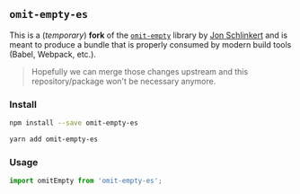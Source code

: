 ## `omit-empty-es`

This is a (_temporary_) **fork** of the [`omit-empty`](https://github.com/jonschlinkert/omit-empty) library by [Jon Schlinkert](https://github.com/jonschlinkert) and is meant to produce a bundle that is properly consumed by modern build tools (Babel, Webpack, etc.).

> Hopefully we can merge those changes upstream and this repository/package won't be necessary anymore.

### Install

```bash
npm install --save omit-empty-es
```

```bash
yarn add omit-empty-es
```

### Usage

```js
import omitEmpty from 'omit-empty-es';
```
